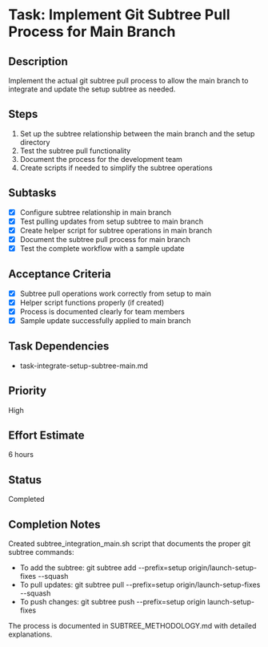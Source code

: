 # Task: Implement Git Subtree Pull Process for Main Branch

## Description
Implement the actual git subtree pull process to allow the main branch to integrate and update the setup subtree as needed.

## Steps
1. Set up the subtree relationship between the main branch and the setup directory
2. Test the subtree pull functionality
3. Document the process for the development team
4. Create scripts if needed to simplify the subtree operations

## Subtasks
- [x] Configure subtree relationship in main branch
- [x] Test pulling updates from setup subtree to main branch
- [x] Create helper script for subtree operations in main branch
- [x] Document the subtree pull process for main branch
- [x] Test the complete workflow with a sample update

## Acceptance Criteria
- [x] Subtree pull operations work correctly from setup to main
- [x] Helper script functions properly (if created)
- [x] Process is documented clearly for team members
- [x] Sample update successfully applied to main branch

## Task Dependencies
- task-integrate-setup-subtree-main.md

## Priority
High

## Effort Estimate
6 hours

## Status
Completed

## Completion Notes
Created subtree_integration_main.sh script that documents the proper git subtree commands:

- To add the subtree: git subtree add --prefix=setup origin/launch-setup-fixes --squash
- To pull updates: git subtree pull --prefix=setup origin/launch-setup-fixes --squash
- To push changes: git subtree push --prefix=setup origin launch-setup-fixes

The process is documented in SUBTREE_METHODOLOGY.md with detailed explanations.